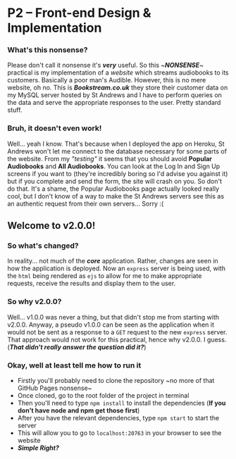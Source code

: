 P2 – Front-end Design & Implementation 
======================================
### What's this nonsense?
Please don't call it nonsense it's **_very_** useful. So this ~**_NONSENSE_**~ practical is my implementation of a _website_ which streams audiobooks to its customers. Basically a poor man's Audible. However, this is no mere website, oh no. This is **_Bookstream.co.uk_** they store their customer data on my MySQL server hosted by St Andrews and I have to perform queries on the data and serve the appropriate responses to the user. Pretty standard stuff.

### Bruh, it doesn't even work!
Well... yeah I know. That's because when I deployed the app on Heroku, St Andrews won't let me connect to the database necessary for some parts of the website. From my _"testing"_ it seems that you should avoid **Popular Audiobooks** and **All Audiobooks**. You can look at the Log In and Sign Up screens if you want to (they're incredibly boring so I'd advise you against it) but if you complete and send the form, the site will crash on you. So don't do that. It's a shame, the Popular Audiobooks page actually looked really cool, but I don't know of a way to make the St Andrews servers see this as an authentic request from their own servers... Sorry :(

Welcome to v2.0.0!
------------------

### So what's changed?
In reality... not much of the **_core_** application. Rather, changes are seen in how the application is deployed. Now an `express` server is being used, with the `html` being rendered as `ejs` to allow for me to make appropriate requests, receive the results and display them to the user.

### So why v2.0.0?
Well... v1.0.0 was never a thing, but that didn't stop me from starting with v2.0.0. Anyway, a pseudo v1.0.0 can be seen as the application when it would not be sent as a response to a `GET` request to the new `express` server. That approach would not work for this practical, hence why v2.0.0. I guess. (**_That didn't really answer the question did it?_**) 

### Okay, well at least tell me how to run it
- Firstly you'll probably need to clone the repository ~no more of that GitHub Pages nonsense~
- Once cloned, go to the root folder of the project in terminal
- Then you'll need to type `npm install` to install the dependencies (**If you don't have node and npm get those first**)
- After you have the relevant dependencies, type `npm start` to start the server
- This will allow you to go to `localhost:20763` in your browser to see the website
- **_Simple Right?_**
